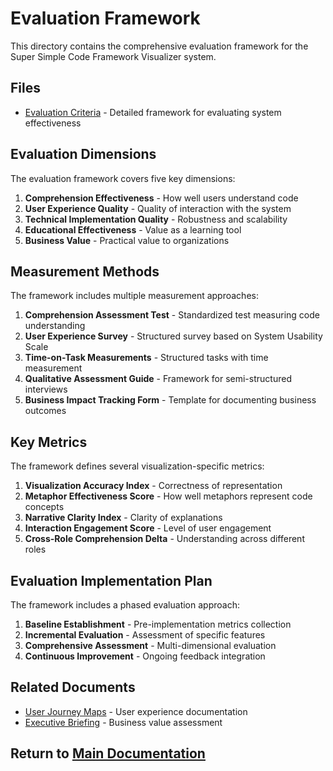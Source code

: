 # Evaluation Framework

This directory contains the comprehensive evaluation framework for the Super Simple Code Framework Visualizer system.

## Files

- [Evaluation Criteria](./visualization_system_evaluation_criteria.md) - Detailed framework for evaluating system effectiveness

## Evaluation Dimensions

The evaluation framework covers five key dimensions:

1. **Comprehension Effectiveness** - How well users understand code
2. **User Experience Quality** - Quality of interaction with the system
3. **Technical Implementation Quality** - Robustness and scalability
4. **Educational Effectiveness** - Value as a learning tool
5. **Business Value** - Practical value to organizations

## Measurement Methods

The framework includes multiple measurement approaches:

1. **Comprehension Assessment Test** - Standardized test measuring code understanding
2. **User Experience Survey** - Structured survey based on System Usability Scale
3. **Time-on-Task Measurements** - Structured tasks with time measurement
4. **Qualitative Assessment Guide** - Framework for semi-structured interviews
5. **Business Impact Tracking Form** - Template for documenting business outcomes

## Key Metrics

The framework defines several visualization-specific metrics:

1. **Visualization Accuracy Index** - Correctness of representation
2. **Metaphor Effectiveness Score** - How well metaphors represent code concepts
3. **Narrative Clarity Index** - Clarity of explanations
4. **Interaction Engagement Score** - Level of user engagement
5. **Cross-Role Comprehension Delta** - Understanding across different roles

## Evaluation Implementation Plan

The framework includes a phased evaluation approach:

1. **Baseline Establishment** - Pre-implementation metrics collection
2. **Incremental Evaluation** - Assessment of specific features
3. **Comprehensive Assessment** - Multi-dimensional evaluation
4. **Continuous Improvement** - Ongoing feedback integration

## Related Documents

- [User Journey Maps](../user-experience/visualization_system_user_journey.md) - User experience documentation
- [Executive Briefing](../summary/visualization_system_executive_briefing.md) - Business value assessment

## Return to [Main Documentation](../README.md)